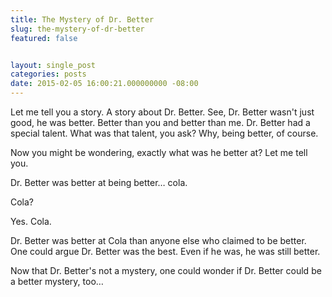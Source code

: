 ```yaml
---
title: The Mystery of Dr. Better
slug: the-mystery-of-dr-better
featured: false


layout: single_post
categories: posts
date: 2015-02-05 16:00:21.000000000 -08:00
---
```


Let me tell you a story. A story about Dr. Better. See, Dr. Better wasn't just good, he was better. Better than you and better than me. Dr. Better had a special talent. What was that talent, you ask? Why, being better, of course.

Now you might be wondering, exactly what was he better at? Let me tell you.

Dr. Better was better at being better… cola.

Cola?

Yes. Cola.

Dr. Better was better at Cola than anyone else who claimed to be better. One could argue Dr. Better was the best. Even if he was, he was still better.

Now that Dr. Better's not a mystery, one could wonder if Dr. Better could be a better mystery, too…

